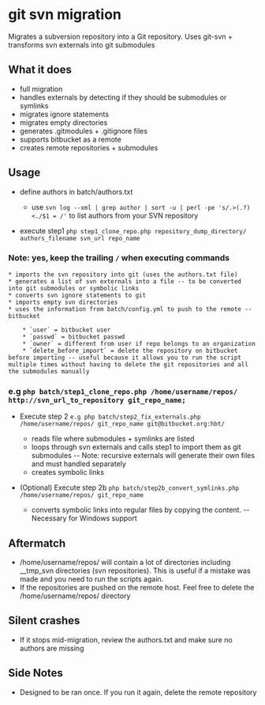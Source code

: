 # git svn migration

Migrates a subversion repository into a Git repository. Uses git-svn + transforms svn externals into git submodules

## What it does

- full migration
- handles externals by detecting if they should be submodules or symlinks
- migrates ignore statements
- migrates empty directories 
- generates .gitmodules + .gitignore files
- supports bitbucket as a remote
- creates remote repositories + submodules



## Usage

* define authors in batch/authors.txt

    * use `svn log --xml | grep author | sort -u | perl -pe 's/.>(.?)<./$1 = /'` to list authors from your SVN repository

* execute step1 
`php step1_clone_repo.php repository_dump_directory/ authors_filename svn_url repo_name`
### Note: yes, keep the trailing `/` when executing commands
    
    * imports the svn repository into git (uses the authors.txt file)
    * generates a list of svn externals into a file -- to be converted into git submodules or symbolic links
    * converts svn ignore statements to git
    * imports empty svn directories
    * uses the information from batch/config.yml to push to the remote -- bitbucket

        * `user` = bitbucket user
        * `passwd` = bitbucket passwd
        * `owner` = different from user if repo belongs to an organization
        * `delete_before_import` = delete the repository on bitbucket before importing -- useful because it allows you to run the script multiple times without having to delete the git repositories and all the submodules manually


### e.g `php batch/step1_clone_repo.php /home/username/repos/ http://svn_url_to_repository git_repo_name;`


* Execute step 2
`e.g php batch/step2_fix_externals.php /home/username/repos/ git_repo_name git@bitbucket.org:hbt/`

    * reads file where submodules + symlinks are listed
    * loops through svn externals and calls step1 to import them as git submodules -- Note: recursive externals will generate their own files and must handled separately
    * creates symbolic links


* (Optional) Execute step 2b
`php batch/step2b_convert_symlinks.php /home/username/repos/ git_repo_name`

    * converts symbolic links into regular files by copying the content. -- Necessary for Windows support




## Aftermatch

* /home/username/repos/ will contain a lot of directories including __tmp_svn directories (svn repositories). This is useful if a mistake was made and you need to run the scripts again.
* If the repositories are pushed on the remote host. Feel free to delete the /home/username/repos/ directory



## Silent crashes

* If it stops mid-migration, review the authors.txt and make sure no authors are missing


## Side Notes

* Designed to be ran once. If you run it again, delete the remote repository

